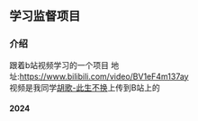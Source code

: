 ## 学习监督项目

### 介绍

跟着b站视频学习的一个项目 地址:https://www.bilibili.com/video/BV1eF4m137ay
<br />
视频是我同学[胡歌-此生不换](https://gitee.com/ax020913)上传到B站上的 
#### 2024

